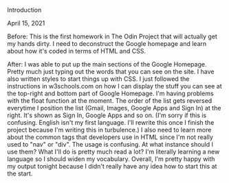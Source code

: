 Introduction

April 15, 2021

Before:
This is the first homework in The Odin Project that will actually get my hands dirty. I need to deconstruct the Google homepage and learn about how it's coded in terms of HTML and CSS.

After:
I was able to put up the main sections of the Google Homepage. Pretty much just typing out the words that you can see on the site. I have also written styles to start things up with CSS. I just followed the instructions in w3schools.com on how I can display the stuff you can see at the top-right and bottom part of Google Homepage. I'm having problems with the float function at the moment. The order of the list gets reversed everytime I position the list (Gmail, Images, Google Apps and Sign In) at the right. It's shown as Sign In, Google Apps and so on. (I'm sorry if this is confusing. English isn't my first language. I'll rewrite this once I finish the project because I'm writing this in turbulence.) I also need to learn more about the common tags that developers use in HTML since I'm not really used to "nav" or "div". The usage is confusing. At what instance should I use them? What I'll do is pretty much read a lot? I'm literally learning a new language so I should widen my vocabulary. Overall, I'm pretty happy with my output tonight because I didn't really have any idea how to start this at the start.